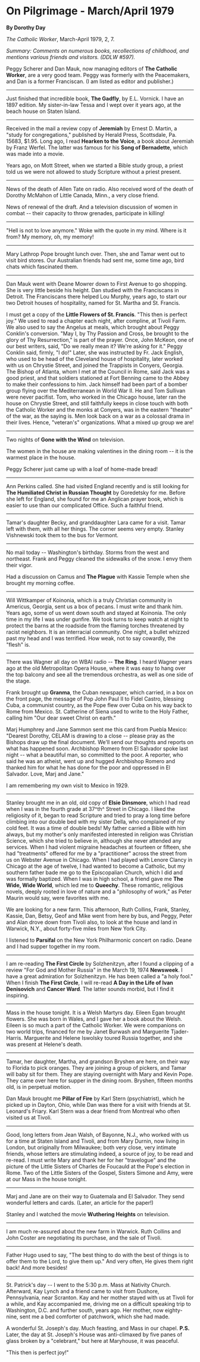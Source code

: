 On Pilgrimage - March/April 1979
================================

**By Dorothy Day**

*The Catholic Worker*, March-April 1979, 2, 7.

*Summary: Comments on numerous books, recollections of childhood, and
mentions various friends and visitors. (DDLW \#597).*

Peggy Scherer and Dan Mauk, now managing editors of **The Catholic
Worker**, are a very good team. Peggy was formerly with the Peacemakers,
and Dan is a former Franciscan. (I am listed as editor and publisher.)

- - -

Just finished that incredible book, **The Gadfly**, by E.L. Vornick. I
have an 1897 edition. My sister-in-law Tessa and I wept over it years
ago, at the beach house on Staten Island.

- - -

Received in the mail a review copy of **Jeremiah** by Ernest D. Martin,
a "study for congregations," published by Herald Press, Scottsdale, Pa.
15683, \$1.95. Long ago, I read **Hearken to the Voice**, a book about
Jeremiah by Franz Werfel. The latter was famous for his **Song of
Bernadette**, which was made into a movie.

Years ago, on Mott Street, when we started a Bible study group, a priest
told us we were not allowed to study Scripture without a priest present.

- - -

News of the death of Allen Tate on radio. Also received word of the
death of Dorothy McMahon of Little Canada, Minn., a very close friend.

News of renewal of the draft. And a television discussion of women in
combat -- their capacity to throw grenades, participate in killing!

- - -

"Hell is not to love anymore." Woke with the quote in my mind. Where is
it from? My memory, oh, my memory!

- - -

Mary Lathrop Pope brought lunch over. Then, she and Tamar went out to
visit bird stores. Our Australian friends had sent me, some time ago,
bird chats which fascinated them.

- - -

Dan Mauk went with Deane Mowrer down to First Avenue to go shopping. She
is very little beside his height. Dan studied with the Franciscans in
Detroit. The Franciscans there helped Lou Murphy, years ago, to start
our two Detroit houses of hospitality, named for St. Martha and St.
Francis.

I must get a copy of the **Little Flowers of St. Francis**. "This then
is perfect joy." We used to read a chapter each night, after compline,
at Tivoli Farm. We also used to say the Angelus at meals, which brought
about Peggy Conklin's conversion. "May I, by Thy Passion and Cross, be
brought to the glory of Thy Resurrection," is part of the prayer. Once,
John McKeon, one of our best writers, said, "Do we really mean it? We're
asking for it." Peggy Conklin said, firmly, "I do!" Later, she was
instructed by Fr. Jack English, who used to be head of the Cleveland
house of hospitality, later worked with us on Chrystie Street, and
joined the Trappists in Conyers, Georgia. The Bishop of Atlanta, whom I
met at the Council in Rome, said Jack was a good priest, and that
soldiers stationed at Fort Benning came to the Abbey to make their
confessions to him. Jack himself had been part of a bomber group flying
over the Mediterranean in World War II. He and Tom Sullivan were never
pacifist. Tom, who worked in the Chicago house, later ran the house on
Chrystie Street, and still faithfully keeps in close touch with both the
Catholic Worker and the monks at Conyers, was in the eastern "theater"
of the war, as the saying is. Men look back on a war as a colossal drama
in their lives. Hence, "veteran's" organizations. What a mixed up group
we are!

- - -

Two nights of **Gone with the Wind** on television.

The women in the house are making valentines in the dining room -- it is
the warmest place in the house.

Peggy Scherer just came up with a loaf of home-made bread!

- - -

Ann Perkins called. She had visited England recently and is still
looking for **The Humiliated Christ in Russian Thought** by Goredetsky
for me. Before she left for England, she found for me an Anglican prayer
book, which is easier to use than our complicated Office. Such a
faithful friend.

- - -

Tamar's daughter Becky, and granddaughter Lara came for a visit. Tamar
left with them, with all her things. The corner seems very empty.
Stanley Vishnewski took them to the bus for Vermont.

- - -

No mail today -- Washington's birthday. Storms from the west and
northeast. Frank and Peggy cleaned the sidewalks of the snow. I envy
them their vigor.

Had a discussion on Camus and **The Plague** with Kassie Temple when she
brought my morning coffee.

- - -

Will Wittkamper of Koinonia, which is a truly Christian community in
Americus, Georgia, sent us a box of pecans. I must write and thank him.
Years ago, some of us went down south and stayed at Koinonia. The only
time in my life I was under gunfire. We took turns to keep watch at
night to protect the barns at the roadside from the flaming torches
threatened by racist neighbors. It is an interracial community. One
night, a bullet whizzed past my head and I was terrified. How weak, not
to say cowardly, the "flesh" is.

- - -

There was Wagner all day on WBAI radio -- **The Ring**. I heard Wagner
years ago at the old Metropolitan Opera House, where it was easy to hang
over the top balcony and see all the tremendous orchestra, as well as
one side of the stage.

Frank brought up **Granma**, the Cuban newspaper, which carried, in a
box on the front page, the message of Pop John Paul II to Fidel Castro,
blessing Cuba, a communist country, as the Pope flew over Cuba on his
way back to Rome from Mexico. St. Catherine of Siena used to write to
the Holy Father, calling him "Our dear sweet Christ on earth."

Marj Humphrey and Jane Sammon sent me this card from Puebla Mexico:
"Dearest Dorothy, CELAM is drawing to a close -- please pray as the
Bishops draw up the final document. We'll send our thoughts and reports
on what has happened soon. Archbishop Romero from El Salvador spoke last
night -- what a beautiful man, so committed to the poor. A reporter, who
said he was an atheist, went up and hugged Archbishop Romero and thanked
him for what he has done for the poor and oppressed in El Salvador.
Love, Marj and Jane."

I am remembering my own visit to Mexico in 1929.

- - -

Stanley brought me in an old, old copy of **Elsie Dinsmore**, which I
had read when I was in the fourth grade at 37^th^ Street in Chicago. I
liked the religiosity of it, began to read Scripture and tried to pray a
long time before climbing into our double bed with my sister Della, who
complained of my cold feet. It was a time of double beds! My father
carried a Bible with him always, but my mother's only manifested
interested in religion was Christian Science, which she tried to believe
in, although she never attended any services. When I had violent
migraine headaches at fourteen or fifteen, she had "treatments" offered
for me by a "practitioner" across the street from us on Webster Avenue
in Chicago. When I had played with Lenore Clancy in Chicago at the age
of twelve, I had wanted to become a Catholic, but my southern father
bade me go to the Episcopalian Church, which I did and was formally
baptized. When I was in high school, a friend gave me **The Wide, Wide
World**, which led me to **Queechy**. These romantic, religious novels,
deeply rooted in love of nature and a "philosophy of work," as Peter
Maurin would say, were favorites with me.

We are looking for a new farm. This afternoon, Ruth Collins, Frank,
Stanley, Kassie, Dan, Betsy, Geof and Mike went from here by bus, and
Peggy, Peter and Alan drove down from Tivoli also, to look at the house
and land in Warwick, N.Y., about forty-five miles from New York City.

I listened to **Parsifal** on the New York Philharmonic concert on
radio. Deane and I had supper together in my room.

- - -

I am re-reading **The First Circle** by Solzhenitzyn, after I found a
clipping of a review "For God and Mother Russia" in the March 19, 1974
**Newsweek**. I have a great admiration for Solzhenitzyn. He has been
called a "a holy fool." When I finish **The First Circle**, I will
re-read **A Day in the Life of Ivan Denisovich** and **Cancer Ward**.
The latter sounds morbid, but I find it inspiring.

- - -

Mass in the house tonight. It is a Welsh Martyrs day. Eileen Egan
brought flowers. She was born in Wales, and I gave her a book about the
Welsh. Eileen is so much a part of the Catholic Worker. We were
companions on two world trips, financed for me by Janet Burwash and
Marguerite Tjader-Harris. Marguerite and Helene Iswolsky toured Russia
together, and she was present at Helene's death.

- - -

Tamar, her daughter, Martha, and grandson Bryshen are here, on their way
to Florida to pick oranges. They are joining a group of pickers, and
Tamar will baby sit for them. They are staying overnight with Mary and
Kevin Pope. They came over here for supper in the dining room. Bryshen,
fifteen months old, is in perpetual motion.

Dan Mauk brought me **Pillar of Fire** by Karl Stern (psychiatrist),
which he picked up in Dayton, Ohio, while Dan was there for a visit with
friends at St. Leonard's Friary. Karl Stern was a dear friend from
Montreal who often visited us at Tivoli.

- - -

Good, long letters from Jean Walsh, of Bayonne, N.J., who worked with us
for a time at Staten Island and Tivoli, and from Mary Durnin, now living
in London, but originally from Milwaukee; both very close, very intimate
friends, whose letters are stimulating indeed, a source of joy, to be
read and re-read. I must write Mary and thank her for her "travelogue"
and the picture of the Little Sisters of Charles de Foucauld at the
Pope's election in Rome. Two of the Little Sisters of the Gospel,
Sisters Simone and Amy, were at our Mass in the house tonight.

- - -

Marj and Jane are on their way to Guatemala and El Salvador. They send
wonderful letters and cards. (Later, an article for the paper!)

Stanley and I watched the movie **Wuthering Heights** on television.

- - -

I am much re-assured about the new farm in Warwick. Ruth Collins and
John Coster are negotiating its purchase, and the sale of Tivoli.

- - -

Father Hugo used to say, "The best thing to do with the best of things
is to offer them to the Lord, to give them up." And very often, He gives
them right back! And more besides!

- - -

St. Patrick's day -- I went to the 5:30 p.m. Mass at Nativity Church.
Afterward, Kay Lynch and a friend came to visit from Dushore,
Pennsylvania, near Scranton. Kay and her mother stayed with us at Tivoli
for a while, and Kay accompanied me, driving me on a difficult speaking
trip to Washington, D.C. and further south, years ago. Her mother, now
eighty-nine, sent me a bed comforter of patchwork, which she had made.

A wonderful St. Joseph's day. Much feasting, and Mass in our chapel.
**P.S.** Later, the day at St. Joseph's House was anti-climaxed by five
panes of glass broken by a "celebrant," but here at Maryhouse, it was
peaceful.

"This then is perfect joy!"
